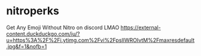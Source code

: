 # nitroperks

Get Any Emoji Without Nitro on discord LMAO
https://external-content.duckduckgo.com/iu/?u=https%3A%2F%2Fi.ytimg.com%2Fvi%2FpsIIWROIvtM%2Fmaxresdefault.jpg&f=1&nofb=1
